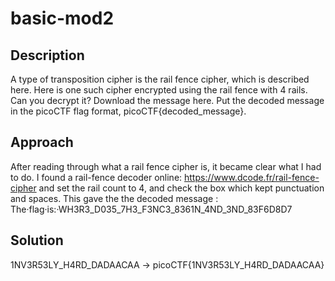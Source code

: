 # basic-mod2

## Description

A type of transposition cipher is the rail fence cipher, which is described here. Here is one such cipher encrypted using the rail fence with 4 rails. Can you decrypt it?
Download the message here.
Put the decoded message in the picoCTF flag format, picoCTF{decoded_message}.

## Approach
After reading through what a rail fence cipher is, it became clear what I had to do. I found a rail-fence decoder online: https://www.dcode.fr/rail-fence-cipher
and set the rail count to 4, and check the box which kept punctuation and spaces. This gave the the decoded message : The·flag·is:·WH3R3_D035_7H3_F3NC3_8361N_4ND_3ND_83F6D8D7

## Solution
1NV3R53LY_H4RD_DADAACAA -> picoCTF{1NV3R53LY_H4RD_DADAACAA}


